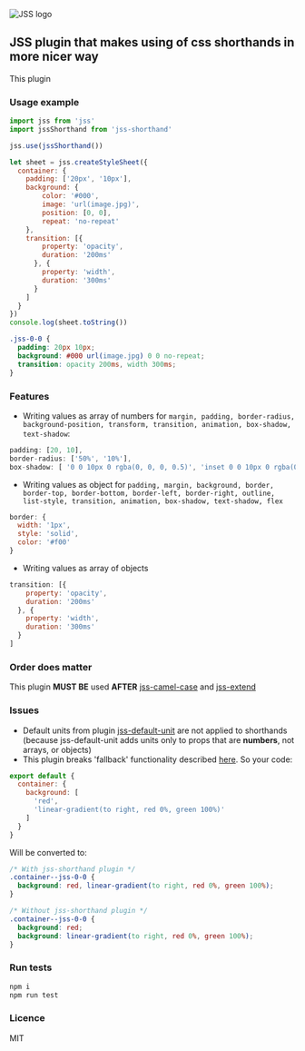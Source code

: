 ![JSS logo](https://avatars1.githubusercontent.com/u/9503099?v=3&s=60)

## JSS plugin that makes using of css shorthands in more nicer way
This plugin

### Usage example
```javascript
import jss from 'jss'
import jssShorthand from 'jss-shorthand'

jss.use(jssShorthand())

let sheet = jss.createStyleSheet({
  container: {
    padding: ['20px', '10px'],
    background: {
        color: '#000',
        image: 'url(image.jpg)',
        position: [0, 0],
        repeat: 'no-repeat'
    },
    transition: [{
        property: 'opacity',
        duration: '200ms'
      }, {
        property: 'width',
        duration: '300ms'
      }
    ]
  }
})
console.log(sheet.toString())
```
```css
.jss-0-0 {
  padding: 20px 10px;
  background: #000 url(image.jpg) 0 0 no-repeat;
  transition: opacity 200ms, width 300ms;
}
```
### Features
- Writing values as array of numbers for `margin, padding, border-radius, background-position, transform, transition, animation, box-shadow, text-shadow`:
```javascript
padding: [20, 10],
border-radius: ['50%', '10%'],
box-shadow: [ '0 0 10px 0 rgba(0, 0, 0, 0.5)', 'inset 0 0 10px 0 rgba(0, 0, 0, 0.5)']
```
- Writing values as object for `padding, margin, background, border, border-top, border-bottom, border-left, border-right, outline, list-style, transition, animation, box-shadow, text-shadow, flex`
```javascript
border: {
  width: '1px',
  style: 'solid',
  color: '#f00'
}
```
- Writing values as array of objects
```javascript
transition: [{
    property: 'opacity',
    duration: '200ms'
  }, {
    property: 'width',
    duration: '300ms'
  }
]
```

### Order does matter
This plugin **MUST BE** used **AFTER** [jss-camel-case](https://github.com/jsstyles/jss-camel-case) and [jss-extend](https://github.com/jsstyles/jss-extend)


### Issues
- Default units from plugin [jss-default-unit](https://github.com/jsstyles/jss-default-unit) are not applied to shorthands (because jss-default-unit adds units only to props that are **numbers**, not arrays, or objects)
- This plugin breaks 'fallback' functionality described [here](https://github.com/jsstyles/jss/blob/master/docs/json-api.md). So your code:
```javascript
export default {
  container: {
    background: [
      'red',
      'linear-gradient(to right, red 0%, green 100%)'
    ]
  }
}
```
Will be converted to:
```css
/* With jss-shorthand plugin */
.container--jss-0-0 {
  background: red, linear-gradient(to right, red 0%, green 100%);
}

/* Without jss-shorthand plugin */
.container--jss-0-0 {
  background: red;
  background: linear-gradient(to right, red 0%, green 100%);
}
```

### Run tests
```bash
npm i
npm run test
```
### Licence
MIT
